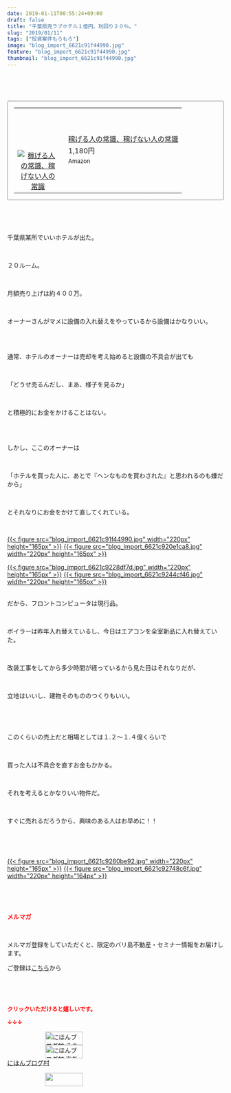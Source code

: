 ```yaml
---
date: 2019-01-11T00:55:24+09:00
draft: false
title: "千葉県売ラブホテル１億円。利回り２０％。"
slug: "2019/01/11"
tags: ["投資案件もろもろ"]
image: "blog_import_6621c91f44990.jpg"
feature: "blog_import_6621c91f44990.jpg"
thumbnail: "blog_import_6621c91f44990.jpg"
---
```

<p> </p><p> </p><div contenteditable="false" style="padding: 15px; border-radius: 4px; border: 1px dotted currentColor; border-image: none;"><table border="0" cellpadding="0" cellspacing="0" style="margin: 0px; table-layout: fixed;" width="100%">	<tbody width="100%">		<tr>			<td aligin="center" style="vertical-align: middle;" width="95"><span style="text-align: center; display: block;"><a alt0="AmebaAffiliate" alt1="稼げる人の常識、稼げない人の常識" alt2="Amazon" alt3="https://images-fe.ssl-images-amazon.com/images/I/51Ft8zEBpkL._SL160_.jpg" alt4="1" href="4802110227?SubscriptionId=AKIAJLD6FH2TADXIQKDQ&amp;tag=amebablog-a2371184-22&amp;linkCode=xm2&amp;camp=2025&amp;creative=165953&amp;creativeASIN=4802110227" target="_blank"><img alt="稼げる人の常識、稼げない人の常識" border="0" data-img="affiliate" src="data:image/svg+xml;charset=utf-8,%3Csvg%20xmlns%3D%22http%3A%2F%2Fwww.w3.org%2F2000%2Fsvg%22%20title%3D%22Placeholder%20for%20Images%22%20role%3D%22presentation%22%20viewBox%3D%220%200%201%201%22%20%2F%3E" style="margin: 0px; vertical-align: middle; max-width: 95px;" data-src="https://images-fe.ssl-images-amazon.com/images/I/51Ft8zEBpkL._SL160_.jpg"/><noscript><img alt="稼げる人の常識、稼げない人の常識" border="0" data-img="affiliate" src="https://images-fe.ssl-images-amazon.com/images/I/51Ft8zEBpkL._SL160_.jpg" style="margin: 0px; vertical-align: middle; max-width: 95px;"></noscript></a></span></td>			<td style="line-height: 1.5; padding-left: 15px; vertical-align: middle;"><a alt0="AmebaAffiliate" alt1="稼げる人の常識、稼げない人の常識" alt2="Amazon" alt3="https://images-fe.ssl-images-amazon.com/images/I/51Ft8zEBpkL._SL160_.jpg" alt4="1" href="4802110227?SubscriptionId=AKIAJLD6FH2TADXIQKDQ&amp;tag=amebablog-a2371184-22&amp;linkCode=xm2&amp;camp=2025&amp;creative=165953&amp;creativeASIN=4802110227" target="_blank">稼げる人の常識、稼げない人の常識</a>			<div style="padding: 3px 0px;">1,180円</div>			<div style="font-size: 0.83em;">Amazon</div></td>		</tr>	</tbody></table></div><p> </p><p> </p><p>千葉県某所でいいホテルが出た。</p><p> </p><p>２０ルーム。</p><p> </p><p>月額売り上げは約４００万。</p><p> </p><p>オーナーさんがマメに設備の入れ替えをやっているから設備はかなりいい。</p><p> </p><p><br/>通常、ホテルのオーナーは売却を考え始めると設備の不具合が出ても</p><p> </p><p>「どうせ売るんだし、まあ、様子を見るか」</p><p> </p><p>と積極的にお金をかけることはない。</p><p> </p><p><br/>しかし、ここのオーナーは</p><p> </p><p>「ホテルを買った人に、あとで『ヘンなものを買わされた』と思われるのも嫌だから」</p><p> </p><p>とそれなりにお金をかけて直してくれている。</p><p> </p><p><a href="blog_import_6621c91f44990.jpg">{{< figure src="blog_import_6621c91f44990.jpg" width="220px" height="165px" >}}</a> <a href="blog_import_6621c920e1ca8.jpg">{{< figure src="blog_import_6621c920e1ca8.jpg" width="220px" height="165px" >}}</a></p><p><a href="blog_import_6621c9228df7d.jpg">{{< figure src="blog_import_6621c9228df7d.jpg" width="220px" height="165px" >}}</a> <a href="blog_import_6621c9244cf46.jpg">{{< figure src="blog_import_6621c9244cf46.jpg" width="220px" height="165px" >}}</a></p><p><br/>だから、フロントコンピュータは現行品。</p><p> </p><p>ボイラーは昨年入れ替えているし、今日はエアコンを全室新品に入れ替えていた。</p><p> </p><p>改装工事をしてから多少時間が経っているから見た目はそれなりだが、</p><p> </p><p>立地はいいし、建物そのもののつくりもいい。</p><p> </p><p> </p><p>このくらいの売上だと相場としては１.２～１.４億くらいで</p><p> </p><p>買った人は不具合を直すお金もかかる。</p><p> </p><p>それを考えるとかなりいい物件だ。</p><p> </p><p>すぐに売れるだろうから、興味のある人はお早めに！！</p><p> </p><p> </p><p><a href="blog_import_6621c9260be92.jpg">{{< figure src="blog_import_6621c9260be92.jpg" width="220px" height="165px" >}}</a> <a href="blog_import_6621c92748c6f.jpg">{{< figure src="blog_import_6621c92748c6f.jpg" width="220px" height="164px" >}}</a></p><p> </p><p> </p><p><span style="font-weight: bold;"><span style="color: rgb(255, 0, 0);">メルマガ</span></span></p><p> </p><p>メルマガ登録をしていただくと、限定のバリ島不動産・セミナー情報をお届けします。</p><p>ご登録は<a href="f9eeVI" target="_blank">こちら</a>から</p><p style="text-align: center;"> </p><p style="text-align: center;"> </p><p><font color="#ff0000" size="2"><strong>クリックいただけると嬉しいです。</strong></font></p><p><font color="#ff0000" size="2"><strong>↓↓↓</strong></font></p><p><a href="ranking.html?p_cid=01260127" id="&amp;blogmura_banner" target="_blank"><img alt="にほんブログ村 その他生活ブログ 不動産投資へ" border="0" height="31" src="data:image/svg+xml;charset=utf-8,%3Csvg%20xmlns%3D%22http%3A%2F%2Fwww.w3.org%2F2000%2Fsvg%22%20title%3D%22Placeholder%20for%20Images%22%20role%3D%22presentation%22%20viewBox%3D%220%200%2088%2031%22%20%2F%3E" width="88" data-src="https://img-proxy.blog-video.jp/images?url=http%3A%2F%2Flife.blogmura.com%2Fhudousantoushi%2Fimg%2Fhudousantoushi88_31.gif" style="aspect-ratio: auto 88 / 31;"/><noscript><img alt="にほんブログ村 その他生活ブログ 不動産投資へ" border="0" height="31" src="https://img-proxy.blog-video.jp/images?url=http%3A%2F%2Flife.blogmura.com%2Fhudousantoushi%2Fimg%2Fhudousantoushi88_31.gif" width="88"></noscript></a><br/><a href="ranking.html?p_cid=01260127" target="_blank"><img alt="にほんブログ村 海外生活ブログ バリ島情報へ" border="0" height="31" src="data:image/svg+xml;charset=utf-8,%3Csvg%20xmlns%3D%22http%3A%2F%2Fwww.w3.org%2F2000%2Fsvg%22%20title%3D%22Placeholder%20for%20Images%22%20role%3D%22presentation%22%20viewBox%3D%220%200%2088%2031%22%20%2F%3E" width="88" data-src="https://img-proxy.blog-video.jp/images?url=http%3A%2F%2Foverseas.blogmura.com%2Fbali%2Fimg%2Fbali88_31.gif" style="aspect-ratio: auto 88 / 31;"/><noscript><img alt="にほんブログ村 海外生活ブログ バリ島情報へ" border="0" height="31" src="https://img-proxy.blog-video.jp/images?url=http%3A%2F%2Foverseas.blogmura.com%2Fbali%2Fimg%2Fbali88_31.gif" width="88"></noscript></a><br/><a href="ranking.html?p_cid=01260127" target="_blank">にほんブログ村</a></p><p><a href="link.php?1804582" title="人気ブログランキングへ"><img border="0" height="31" src="data:image/svg+xml;charset=utf-8,%3Csvg%20xmlns%3D%22http%3A%2F%2Fwww.w3.org%2F2000%2Fsvg%22%20title%3D%22Placeholder%20for%20Images%22%20role%3D%22presentation%22%20viewBox%3D%220%200%2088%2031%22%20%2F%3E" width="88" data-src="https://blog.with2.net/img/banner/banner_22.gif" style="aspect-ratio: auto 88 / 31;"/><noscript><img border="0" height="31" src="https://blog.with2.net/img/banner/banner_22.gif" width="88"></noscript></a></p><p> </p>

